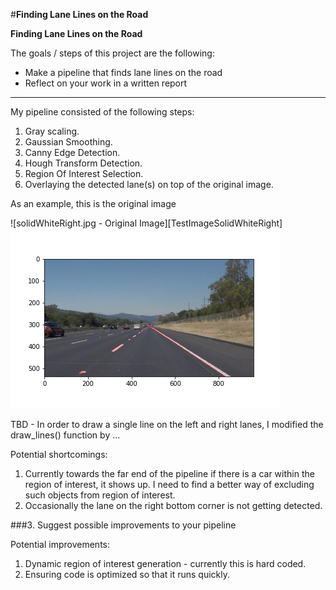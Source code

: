 #**Finding Lane Lines on the Road** 

**Finding Lane Lines on the Road**

The goals / steps of this project are the following:
* Make a pipeline that finds lane lines on the road
* Reflect on your work in a written report

[//]: # (Image References)

[TestImageSolidWhiteRight =432]: ./test_images/solidWhiteRight.jpg "Solid White Right"
[TestImageOutputSolidWhiteRight]: ./test_images_output/solidWhiteRight.jpg "Solid White Right"

---

My pipeline consisted of the following steps:

1. Gray scaling.
2. Gaussian Smoothing.
3. Canny Edge Detection.
4. Hough Transform Detection.
5. Region Of Interest Selection.
6. Overlaying the detected lane(s) on top of the original image.

As an example, this is the original image

![solidWhiteRight.jpg - Original Image][TestImageSolidWhiteRight]
![Detected lane(s) in red overlaid over the original image][TestImageOutputSolidWhiteRight]

TBD - In order to draw a single line on the left and right lanes, I modified the draw_lines() function by ...

Potential shortcomings:

1. Currently towards the far end of the pipeline if there is a car within the region of interest, it shows up. I need to find a better way of excluding such objects from region of interest.
2. Occasionally the lane on the right bottom corner is not getting detected.


###3. Suggest possible improvements to your pipeline

Potential improvements:

1. Dynamic region of interest generation - currently this is hard coded.
2. Ensuring code is optimized so that it runs quickly.
